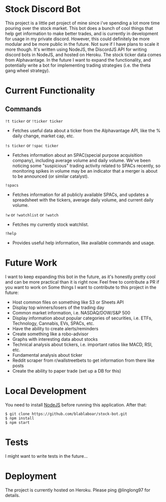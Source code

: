 # Stock Discord Bot
This project is a little pet project of mine since i've spending a lot more time pouring over the stock market. This bot does a bunch of cool things that help get information to make better trades, and is currently in development for usage in my private discord. However, this could definitely be more modular and be more public in the future. Not sure if I have plans to scale it more though. It's written using NodeJS, the DiscordJS API for writing discord bots in NodeJS, and hosted on Heroku. The stock ticker data comes from Alphavantage. In the future I want to expand the functionality, and potentially write a bot for implementing trading strategies (i.e. the theta gang wheel strategy).

# Current Functionality
## Commands
`!t ticker` or `!ticker ticker`
* Fetches useful data about a ticker from the Alphavantage API, like the % daily change, market cap, etc.

`!s ticker` or `!spac ticker`
* Fetches information about an SPAC(special purpose acquisition company), including average volume and daily volume. We've been noticing some "suspicious" trading activity related to SPACs recently, so monitoring spikes in volume may be an indicator that a merger is about to be announced (or similar catalyst).

`!spacs`
* Fetches information for all publicly available SPACs, and updates a spreadsheet with the tickers, average daily volume, and current daily volume. 

`!w` or `!watchlist` or `!watch`
* Fetches my currently stock watchlist. 

`!help`
* Provides useful help information, like available commands and usage. 

# Future Work
I want to keep expanding this bot in the future, as it's honestly pretty cool and can be more practical than it is right now. Feel free to contribute a PR if you want to work on Some things I want to contribute to this project in the future:
* Host common files on something like S3 or Sheets API
* Display top winners/losers of the trading day
* Common market information, i.e. NASDAQ/DOW/S&P 500
* Display information about popular categories of securities, i.e. ETFs, Technology, Cannabis, EVs, SPACs, etc.
* Have the ability to create alerts/reminders
* Create something like a robo-advisor
* Graphs with interesting data about stocks
* Technical analysis about tickers, i.e. important ratios like MACD, RSI, etc.
* Fundamental analysis about ticker
* Reddit scraper from r/wallstreetbets to get information from there like posts
* Create the ability to paper trade (set up a DB for this)

# Local Development
You need to install [NodeJS](https://nodejs.org/en/download/) before running this application. After that: 
```
$ git clone https://github.com/blablaboar/stock-bot.git
$ npm install
$ npm start
```
# Tests
I might want to write tests in the future...

# Deployment
The project is currently hosted on Heroku. Please ping @linglong97 for details.
